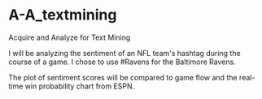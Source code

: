 # A-A_textmining
Acquire and Analyze for Text Mining

I will be analyzing the sentiment of an NFL team's hashtag during the course of a game.
I chose to use #Ravens for the Baltimore Ravens.

The plot of sentiment scores will be compared to game flow and the real-time win probability chart from ESPN.
